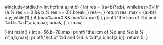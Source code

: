 #include<stdio.h>
int hcf(int a,int b)
{
    int res = ((a<b)?a:b);
    while(res>0){
        if (a % res == 0 && b % res == 0){
            break;
        }
        res--;
    }
    return res;
    max = (a>b)?x:y;
    while(1)
    {
    if (max%a==0 && max%b == 0)
    {
    printf("the lcm of %d and %d is % d",a,b,max);
    break;
    }
    ++max;
    
}
int main()
{
    int a=56,b=78,max;
    printf("the lcm of %d and %d is % d",a,b,max);
    printf("hcf of %d and %d is %d",a,b,hcf(a,b));
    return 0;
}
